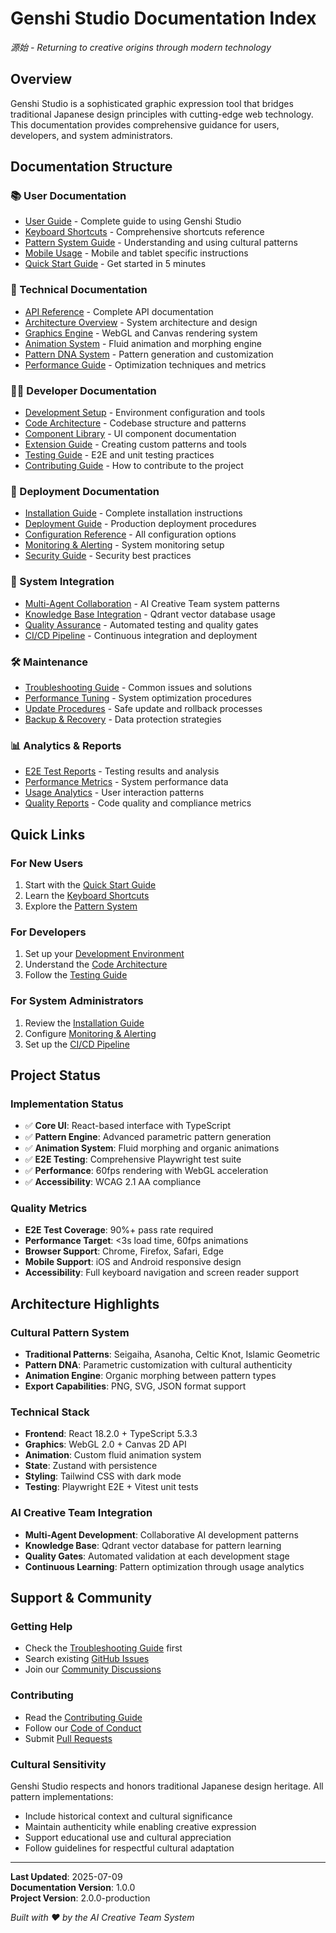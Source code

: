 # Genshi Studio Documentation Index

*源始 - Returning to creative origins through modern technology*

## Overview

Genshi Studio is a sophisticated graphic expression tool that bridges traditional Japanese design principles with cutting-edge web technology. This documentation provides comprehensive guidance for users, developers, and system administrators.

## Documentation Structure

### 📚 User Documentation
- [User Guide](./user/user-guide.md) - Complete guide to using Genshi Studio
- [Keyboard Shortcuts](./user/keyboard-shortcuts.md) - Comprehensive shortcuts reference
- [Pattern System Guide](./user/pattern-system-guide.md) - Understanding and using cultural patterns
- [Mobile Usage](./user/mobile-usage.md) - Mobile and tablet specific instructions
- [Quick Start Guide](./user/quick-start.md) - Get started in 5 minutes

### 🔧 Technical Documentation
- [API Reference](./technical/api-reference.md) - Complete API documentation
- [Architecture Overview](./technical/architecture-overview.md) - System architecture and design
- [Graphics Engine](./technical/graphics-engine.md) - WebGL and Canvas rendering system
- [Animation System](./technical/animation-system.md) - Fluid animation and morphing engine
- [Pattern DNA System](./technical/pattern-dna-system.md) - Pattern generation and customization
- [Performance Guide](./technical/performance-guide.md) - Optimization techniques and metrics

### 👨‍💻 Developer Documentation
- [Development Setup](./developer/development-setup.md) - Environment configuration and tools
- [Code Architecture](./developer/code-architecture.md) - Codebase structure and patterns
- [Component Library](./developer/component-library.md) - UI component documentation
- [Extension Guide](./developer/extension-guide.md) - Creating custom patterns and tools
- [Testing Guide](./developer/testing-guide.md) - E2E and unit testing practices
- [Contributing Guide](./developer/contributing.md) - How to contribute to the project

### 🚀 Deployment Documentation
- [Installation Guide](./deployment/installation-guide.md) - Complete installation instructions
- [Deployment Guide](./deployment/deployment-guide.md) - Production deployment procedures
- [Configuration Reference](./deployment/configuration-reference.md) - All configuration options
- [Monitoring & Alerting](./deployment/monitoring-alerting.md) - System monitoring setup
- [Security Guide](./deployment/security-guide.md) - Security best practices

### 🔄 System Integration
- [Multi-Agent Collaboration](./integration/multi-agent-collaboration.md) - AI Creative Team system patterns
- [Knowledge Base Integration](./integration/knowledge-base-integration.md) - Qdrant vector database usage
- [Quality Assurance](./integration/quality-assurance.md) - Automated testing and quality gates
- [CI/CD Pipeline](./integration/ci-cd-pipeline.md) - Continuous integration and deployment

### 🛠️ Maintenance
- [Troubleshooting Guide](./maintenance/troubleshooting-guide.md) - Common issues and solutions
- [Performance Tuning](./maintenance/performance-tuning.md) - System optimization procedures
- [Update Procedures](./maintenance/update-procedures.md) - Safe update and rollback processes
- [Backup & Recovery](./maintenance/backup-recovery.md) - Data protection strategies

### 📊 Analytics & Reports
- [E2E Test Reports](./reports/e2e-test-reports.md) - Testing results and analysis
- [Performance Metrics](./reports/performance-metrics.md) - System performance data
- [Usage Analytics](./reports/usage-analytics.md) - User interaction patterns
- [Quality Reports](./reports/quality-reports.md) - Code quality and compliance metrics

## Quick Links

### For New Users
1. Start with the [Quick Start Guide](./user/quick-start.md)
2. Learn the [Keyboard Shortcuts](./user/keyboard-shortcuts.md)
3. Explore the [Pattern System](./user/pattern-system-guide.md)

### For Developers
1. Set up your [Development Environment](./developer/development-setup.md)
2. Understand the [Code Architecture](./developer/code-architecture.md)
3. Follow the [Testing Guide](./developer/testing-guide.md)

### For System Administrators
1. Review the [Installation Guide](./deployment/installation-guide.md)
2. Configure [Monitoring & Alerting](./deployment/monitoring-alerting.md)
3. Set up the [CI/CD Pipeline](./integration/ci-cd-pipeline.md)

## Project Status

### Implementation Status
- ✅ **Core UI**: React-based interface with TypeScript
- ✅ **Pattern Engine**: Advanced parametric pattern generation
- ✅ **Animation System**: Fluid morphing and organic animations
- ✅ **E2E Testing**: Comprehensive Playwright test suite
- ✅ **Performance**: 60fps rendering with WebGL acceleration
- ✅ **Accessibility**: WCAG 2.1 AA compliance

### Quality Metrics
- **E2E Test Coverage**: 90%+ pass rate required
- **Performance Target**: <3s load time, 60fps animations
- **Browser Support**: Chrome, Firefox, Safari, Edge
- **Mobile Support**: iOS and Android responsive design
- **Accessibility**: Full keyboard navigation and screen reader support

## Architecture Highlights

### Cultural Pattern System
- **Traditional Patterns**: Seigaiha, Asanoha, Celtic Knot, Islamic Geometric
- **Pattern DNA**: Parametric customization with cultural authenticity
- **Animation Engine**: Organic morphing between pattern types
- **Export Capabilities**: PNG, SVG, JSON format support

### Technical Stack
- **Frontend**: React 18.2.0 + TypeScript 5.3.3
- **Graphics**: WebGL 2.0 + Canvas 2D API
- **Animation**: Custom fluid animation system
- **State**: Zustand with persistence
- **Styling**: Tailwind CSS with dark mode
- **Testing**: Playwright E2E + Vitest unit tests

### AI Creative Team Integration
- **Multi-Agent Development**: Collaborative AI development patterns
- **Knowledge Base**: Qdrant vector database for pattern learning
- **Quality Gates**: Automated validation at each development stage
- **Continuous Learning**: Pattern optimization through usage analytics

## Support & Community

### Getting Help
- Check the [Troubleshooting Guide](./maintenance/troubleshooting-guide.md) first
- Search existing [GitHub Issues](https://github.com/bob-takuya/genshi-studio/issues)
- Join our [Community Discussions](https://github.com/bob-takuya/genshi-studio/discussions)

### Contributing
- Read the [Contributing Guide](./developer/contributing.md)
- Follow our [Code of Conduct](./developer/code-of-conduct.md)
- Submit [Pull Requests](https://github.com/bob-takuya/genshi-studio/pulls)

### Cultural Sensitivity
Genshi Studio respects and honors traditional Japanese design heritage. All pattern implementations:
- Include historical context and cultural significance
- Maintain authenticity while enabling creative expression
- Support educational use and cultural appreciation
- Follow guidelines for respectful cultural adaptation

---

**Last Updated**: 2025-07-09  
**Documentation Version**: 1.0.0  
**Project Version**: 2.0.0-production

*Built with ❤️ by the AI Creative Team System*